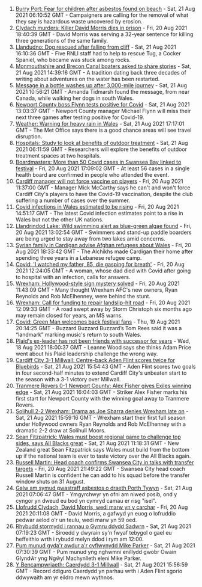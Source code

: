 1. [Burry Port: Fear for children after asbestos found on beach](https://www.bbc.co.uk/news/uk-wales-58144670) - Sat, 21 Aug 2021 06:10:52 GMT - Campaigners are calling for the removal of what they say is hazardous waste uncovered by erosion.
2. [Clydach murders: Killer David Morris dies in prison](https://www.bbc.co.uk/news/uk-wales-58285620) - Fri, 20 Aug 2021 18:40:39 GMT - David Morris was serving a 32-year sentence for killing three generations of the same family.
3. [Llandudno: Dog rescued after falling from cliff](https://www.bbc.co.uk/news/uk-wales-58294146) - Sat, 21 Aug 2021 16:10:36 GMT - Five RNLI staff had to help to rescue Tug, a Cocker Spaniel, who became was stuck among rocks.
4. [Monmouthshire and Brecon Canal boaters asked to share stories](https://www.bbc.co.uk/news/uk-wales-58260866) - Sat, 21 Aug 2021 14:39:16 GMT - A tradition dating back three decades of writing about adventures on the water has been restarted.
5. [Message in a bottle washes up after 3,000-mile journey](https://www.bbc.co.uk/news/uk-wales-58282975) - Sat, 21 Aug 2021 10:56:21 GMT - Amanda Tidmarsh found the message, from near Canada, while walking her dogs in south Wales.
6. [Newport County boss Flynn tests positive for Covid](https://www.bbc.co.uk/sport/football/58285434) - Sat, 21 Aug 2021 13:03:37 GMT - Newport County manager Michael Flynn will miss their next three games after testing positive for Covid-19.
7. [Weather: Warning for heavy rain in Wales](https://www.bbc.co.uk/news/uk-wales-58279099) - Sat, 21 Aug 2021 17:17:01 GMT - The Met Office says there is a good chance areas will see travel disruption.
8. [Hospitals: Study to look at benefits of outdoor treatment](https://www.bbc.co.uk/news/uk-wales-58281012) - Sat, 21 Aug 2021 06:11:59 GMT - Researchers will explore the benefits of outdoor treatment spaces at two hospitals.
9. [Boardmasters: More than 50 Covid cases in Swansea Bay linked to festival](https://www.bbc.co.uk/news/uk-wales-58275495) - Fri, 20 Aug 2021 17:09:02 GMT - At least 56 cases in a single health board are confirmed in people who attended the event.
10. [Cardiff manager will not force vaccine on players](https://www.bbc.co.uk/sport/football/58279616) - Fri, 20 Aug 2021 11:37:00 GMT - Manager Mick McCarthy says he can't and won't force Cardiff City's players to have the Covid-19 vaccination, despite the club suffering a number of cases over the summer.
11. [Covid infections in Wales estimated to be rising](https://www.bbc.co.uk/news/uk-wales-58280710) - Fri, 20 Aug 2021 14:51:17 GMT - The latest Covid infection estimates point to a rise in Wales but not the other UK nations.
12. [Llandrindod Lake: Wild swimming alert as blue-green algae found](https://www.bbc.co.uk/news/uk-wales-58278354) - Fri, 20 Aug 2021 13:02:54 GMT - Swimmers and stand-up paddle boarders are being urged to stay away from two lakes amid concerns.
13. [Syrian family in Cardigan advise Afghan refugees about Wales](https://www.bbc.co.uk/news/uk-wales-58285615) - Fri, 20 Aug 2021 18:33:42 GMT - The Alchikhs made Cardigan their home after spending three years in a Lebanese refugee camp.
14. [Covid: 'I watched my father, 85, die gasping for breath'](https://www.bbc.co.uk/news/uk-wales-58278351) - Fri, 20 Aug 2021 12:24:05 GMT - A woman, whose dad died with Covid after going to hospital with an infection, calls for answers.
15. [Wrexham: Hollywood-style sign mystery solved](https://www.bbc.co.uk/news/uk-wales-58281233) - Fri, 20 Aug 2021 11:43:09 GMT - Many thought Wrexham AFC's new owners, Ryan Reynolds and Rob McElhenney, were behind the stunt.
16. [Wrexham: Call for funding to repair landslip-hit road](https://www.bbc.co.uk/news/uk-wales-58275493) - Fri, 20 Aug 2021 12:09:33 GMT - A road swept away by Storm Christoph six months ago may remain closed for years, an MS warns.
17. [Covid: Green Man welcomes back festival fans](https://www.bbc.co.uk/news/uk-wales-58275958) - Thu, 19 Aug 2021 20:14:25 GMT - Buzzard Buzzard Buzzard’s Tom Rees said it was a “landmark” marking music's return to south Wales.
18. [Plaid's ex-leader has not been friends with successor for years](https://www.bbc.co.uk/news/uk-wales-politics-58259557) - Wed, 18 Aug 2021 18:00:37 GMT - Leanne Wood says she thinks Adam Price went about his Plaid leadership challenge the wrong way.
19. [Cardiff City 3-1 Millwall: Centre-back Aden Flint scores twice for Bluebirds](https://www.bbc.co.uk/sport/football/58209737) - Sat, 21 Aug 2021 15:54:43 GMT - Aden Flint scores two goals in four second-half minutes to extend Cardiff City's unbeaten start to the season with a 3-1 victory over Millwall.
20. [Tranmere Rovers 0-1 Newport County: Alex Fisher gives Exiles winning edge](https://www.bbc.co.uk/sport/football/58209967) - Sat, 21 Aug 2021 16:04:03 GMT - Striker Alex Fisher marks his first start for Newport County with the winning goal away to Tranmere Rovers.
21. [Solihull 2-2 Wrexham: Drama as Joe Sbarra denies Wrexham late on](https://www.bbc.co.uk/sport/football/58229898) - Sat, 21 Aug 2021 15:59:16 GMT - Wrexham start their first full season under Hollywood owners Ryan Reynolds and Rob McElhenney with a dramatic 2-2 draw at Solihull Moors.
22. [Sean Fitzpatrick: Wales must boost regional game to challenge top sides, says All Blacks great](https://www.bbc.co.uk/sport/rugby-union/58271324) - Sat, 21 Aug 2021 11:18:31 GMT - New Zealand great Sean Fitzpatrick says Wales must build from the bottom up if the national team is ever to taste victory over the All Blacks again.
23. [Russell Martin: Head coach confirms Swansea City in talks with transfer targets](https://www.bbc.co.uk/sport/football/58288405) - Fri, 20 Aug 2021 21:49:22 GMT - Swansea City head coach Russell Martin is confident he can add to his squad before the transfer window shuts on 31 August.
24. [Galw am symud gwastraff asbestos o draeth Porth Tywyn](https://www.bbc.co.uk/newyddion/58280824) - Sat, 21 Aug 2021 07:06:47 GMT - Ymgyrchwyr yn ofni am niwed posib, ond y cyngor yn dweud eu bod yn cymryd camau er risg "isel".
25. [Llofrudd Clydach, David Morris, wedi marw yn y carchar](https://www.bbc.co.uk/newyddion/58268290) - Fri, 20 Aug 2021 20:11:08 GMT - David Morris, a gafwyd yn euog o lofruddio pedwar aelod o'r un teulu, wedi marw yn 59 oed.
26. [Rhybudd stormydd i rannau o Gymru ddydd Sadwrn](https://www.bbc.co.uk/newyddion/58282643) - Sat, 21 Aug 2021 07:19:23 GMT - Siroedd y dwyrain sy'n fwyaf tebygol o gael eu heffeithio wrth i rybudd melyn ddod i rym am 12:00.
27. [Pum munud gyda'r awdur a'r cyflwynydd Mike Parker](https://www.bbc.co.uk/newyddion/58282366) - Sat, 21 Aug 2021 07:30:39 GMT - Pum munud yng nghwmni enillydd gwobr Owain Glyndŵr yng Ngŵyl Machynlleth eleni Mike Parker.
28. [Y Bencampwriaeth: Caerdydd 3-1 Millwall](https://www.bbc.co.uk/newyddion/58291608) - Sat, 21 Aug 2021 15:56:59 GMT - Record ddiguro Caerdydd yn parhau wrth i Aden Flint sgorio ddwywaith am yr eildro mewn wythnos.
